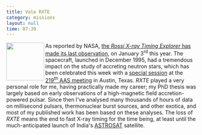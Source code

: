 ```yaml
---
title: Vale RXTE
category: missions
layout: null
time: 07:39
---
```

<!-- converted from blosxom format post by dkg 22.1.2022 -->
  <!---- Begin .post ---->
<a href="http://heasarc.nasa.gov/docs/xte/xtegof.html">
<img src="http://heasarc.nasa.gov/Images/xte/xte.jpg" width="100" align="left"></a>
As reported by NASA,
<a href="http://www.nasa.gov/topics/universe/features/rxte-complete.html">the
<em>Rossi X-ray Timing Explorer</em> has made its last observation</a>, on January
3<sup>rd</sup> this year. The spacecraft, launched in December 1995, had a
tremendous impact on the study of accreting neutron stars, which has been
celebrated this week with a 
<a href="http://www.abstractsonline.com/Plan/ViewSession.aspx?sKey=1c10b642-81d2-42e7-8d71-68d1a66a6982&mKey=%7b25369F54-5CB0-4639-BC20-B20273090B9A%7d">special session</a> at the
<a href="http://aas.org/meetings/aas219">219<sup>th</sup> AAS meeting</a> in
Austin, Texas. <em>RXTE</em> played a 
very personal role for me, having practically made my career; my
PhD thesis was largely based on early observations of a high-magnetic field
accretion-powered pulsar. Since then I've analysed many thousands of hours
of data on millisecond pulsars, thermonuclear burst sources, and other exotica,
and most of my published work has been based on these analyses.
The loss of <em>RXTE</em> means the end to fast X-ray timing for the time
being, at least until the much-anticipated launch of India's
<a href="http://www.iucaa.ernet.in/~astrosat">ASTROSAT</a> satellite.
